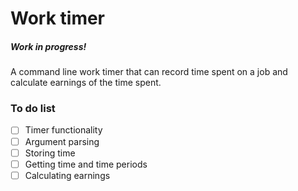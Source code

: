 # Work timer

##### Work in progress!

A command line work timer that can record time spent on a job and calculate earnings of the time spent.


### To do list

 * [ ] Timer functionality
 * [ ] Argument parsing
 * [ ] Storing time
 * [ ] Getting time and time periods
 * [ ] Calculating earnings
